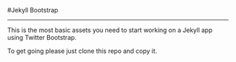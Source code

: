 #Jekyll Bootstrap
___
This is the most basic assets you need to start working on a Jekyll app using Twitter Bootstrap.

To get going please just clone this repo and copy it.
